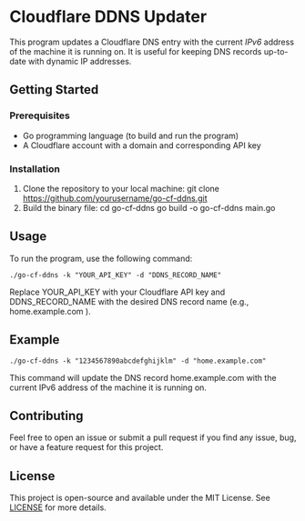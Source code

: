 # Cloudflare DDNS Updater 
 
This program updates a Cloudflare DNS entry with the current *IPv6* address of the machine it is running on. It is useful for keeping DNS records up-to-date with dynamic IP addresses. 
 
## Getting Started 
 
### Prerequisites 
 
- Go programming language (to build and run the program) 
- A Cloudflare account with a domain and corresponding API key 
 
### Installation 
 
1. Clone the repository to your local machine:
git clone https://github.com/yourusername/go-cf-ddns.git
2. Build the binary file:
cd go-cf-ddns
   go build -o go-cf-ddns main.go
## Usage 
 
To run the program, use the following command:
```
./go-cf-ddns -k "YOUR_API_KEY" -d "DDNS_RECORD_NAME"
```
Replace  YOUR_API_KEY  with your Cloudflare API key and  DDNS_RECORD_NAME  with the desired DNS record name (e.g.,  home.example.com ). 
 
## Example
```
./go-cf-ddns -k "1234567890abcdefghijklm" -d "home.example.com"
```
This command will update the DNS record  home.example.com  with the current IPv6 address of the machine it is running on. 
 
## Contributing 
 
Feel free to open an issue or submit a pull request if you find any issue, bug, or have a feature request for this project. 
 
## License 
 
This project is open-source and available under the MIT License. See [LICENSE](LICENSE) for more details.
